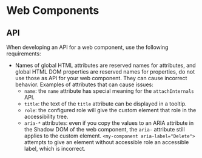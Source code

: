 # Web Components

## API

When developing an API for a web component, use the following requirements:

- Names of global HTML attributes are reserved names for attributes, and global HTML DOM properties are reserved names for properties, do not use those as API for your web component. They can cause incorrect behavior. Examples of attributes that can cause issues:
  - `name`: the `name` attribute has special meaning for the `attachInternals` API.
  - `title`: the text of the `title` attribute can be displayed in a tooltip.
  - `role`: the configured role will give the custom element that role in the accessibility tree.
  - `aria-*` attributes: even if you copy the values to an ARIA attribute in the Shadow DOM of the web component, the `aria-` attribute still applies to the custom element. `<my-component aria-label="Delete">` attempts to give an element without accessible role an accessible label, which is incorrect.
